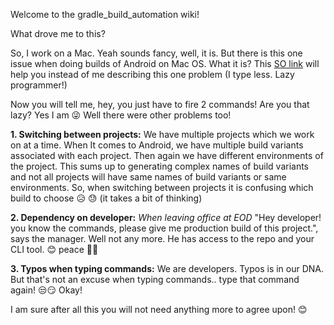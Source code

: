 Welcome to the gradle_build_automation wiki!

What drove me to this?

So, I work on a Mac. Yeah sounds fancy, well, it is. But there is this one issue when doing builds of Android on Mac OS. What it is? This [SO link](https://stackoverflow.com/questions/39611889/why-is-apk-generated-by-studio-smaller-than-command-line-apk) will help you instead of me describing this one problem (I type less. Lazy programmer!)

Now you will tell me, hey, you just have to fire 2 commands! Are you that lazy? Yes I am 😜
Well there were other problems too!

**1. Switching between projects:**
We have multiple projects which we work on at a time. When It comes to Android, we have multiple build variants associated with each project. Then again we have different environments of the project. This sums up to generating complex names of build variants and not all projects will have same names of build variants or same environments.
So, when switching between projects it is confusing which build to choose 😥 😓 (it takes a bit of thinking)

**2. Dependency on developer:**
*When leaving office at EOD* "Hey developer! you know the commands, please give me production build of this project.", says the manager. Well not any more. He has access to the repo and your CLI tool. 😊 peace ✌🏽

**3. Typos when typing commands:**
We are developers. Typos is in our DNA. But that's not an excuse when typing commands.. type that command again! 😒😏 Okay!


I am sure after all this you will not need anything more to agree upon! 😊
